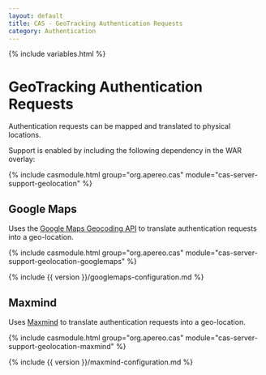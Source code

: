 ```yaml
---
layout: default
title: CAS - GeoTracking Authentication Requests
category: Authentication
---
```

{% include variables.html %}


# GeoTracking Authentication Requests

Authentication requests can be mapped and translated to physical locations.

Support is enabled by including the following dependency in the WAR overlay:

{% include casmodule.html group="org.apereo.cas" module="cas-server-support-geolocation" %}

## Google Maps

Uses the [Google Maps Geocoding API](https://developers.google.com/maps/documentation/geocoding/start) to translate
authentication requests into a geo-location.

{% include casmodule.html group="org.apereo.cas" module="cas-server-support-geolocation-googlemaps" %}

{% include {{ version }}/googlemaps-configuration.md %}

## Maxmind

Uses [Maxmind](https://www.maxmind.com/en/home) to translate
authentication requests into a geo-location.

{% include casmodule.html group="org.apereo.cas" module="cas-server-support-geolocation-maxmind" %}

{% include {{ version }}/maxmind-configuration.md %}
